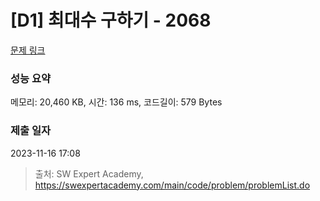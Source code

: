 # [D1] 최대수 구하기 - 2068 

[문제 링크](https://swexpertacademy.com/main/code/problem/problemDetail.do?contestProbId=AV5QQhbqA4QDFAUq) 

### 성능 요약

메모리: 20,460 KB, 시간: 136 ms, 코드길이: 579 Bytes

### 제출 일자

2023-11-16 17:08



> 출처: SW Expert Academy, https://swexpertacademy.com/main/code/problem/problemList.do